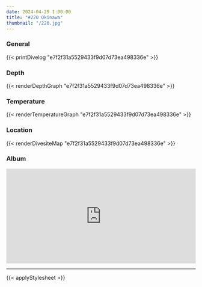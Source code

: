 ```yaml
---
date: 2024-04-29 1:00:00
title: "#220 Okinawa"
thumbnail: "/220.jpg"
---
```


### General

{{< printDivelog "e7f2f31a5529433f9d07d73ea498336e" >}}

### Depth

{{< renderDepthGraph "e7f2f31a5529433f9d07d73ea498336e" >}}

### Temperature

{{< renderTemperatureGraph "e7f2f31a5529433f9d07d73ea498336e" >}}

### Location

{{< renderDivesiteMap "e7f2f31a5529433f9d07d73ea498336e" >}}

### Album

<div class='lr_embed' style='position: relative; padding-bottom: 50%; height: 0; overflow: hidden;'><iframe id='iframe' src='https://lightroom.adobe.com/embed/shares/54c76bb3766649fba7b417ee257eeaa5/slideshow?background_color=%232D2D2D&color=%23999999' frameborder='0'style='width:100%; height:100%; position: absolute; top:0; left:0;' ></iframe></div>

---

{{< applyStylesheet >}}
